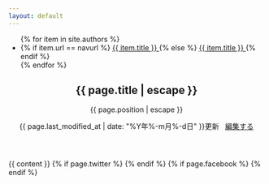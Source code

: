 ```yaml
---
layout: default
---
```

<div class="doc-container">
    <div class="doc-menu">
        <ul>
        {% for item in site.authors %}
            <li>
            {% if item.url == navurl %}
                <a href="{{ item.url | relative_url }}" class="active doc-link" role="link">  {{ item.title }} </a>
            {% else %}
                <a href="{{ item.url | relative_url }}" class="doc-link" role="link">  {{ item.title }} </a>
            {% endif %}
            </li>
        {% endfor %}
        </ul>
    </div>
    <article class="documentation">
        <header class="doc-header">
            <h1 class="doc-title">{{ page.title | escape }}</h1>
            <p>{{ page.position | escape }}</p>
<p class="meta">
{{ page.last_modified_at | date: "%Y年%-m月%-d日" }}更新
&nbsp;
<i class="fa-pencil"></i>
<a href="https://github.com/{{ site.repository }}/blob/master/{{ page.path }}" alt="Edit">
編集する
</a>
</p>
        </header>
        <section>
            {{ content }}
            {% if page.twitter %}
            <a href="https://twitter.com/{{ page.twitter }}" target="_blank" rel="noopener" role="link" aria-label="Twitter"><i class="fa-twitter fa-2x"></i></a>
            {% endif %}
            {% if page.facebook %}
            <a href="https://www.facebook.com/{{ page.facebook }}" target="_blank" rel="noopener" role="link" aria-label="Facebook"><i class="fa-facebook fa-2x"></i></a>
            {% endif %}
        </section>
    </article>
</div>

<script>
{% include js/anchor.min.js %}
</script>
<script>anchors.add('h1, h2, h3, h4, h5, h6');</script>

<script>
function connecttext( textid, ischecked ) {
  document.getElementById(textid).disabled = !ischecked;
}
</script>